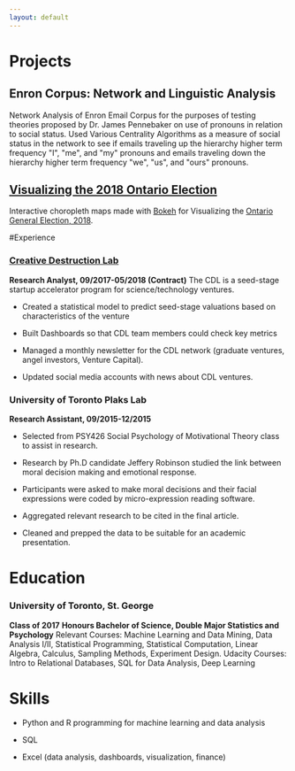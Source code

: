 ```yaml
---
layout: default
---
```

# Projects

## Enron Corpus: Network and Linguistic Analysis

Network Analysis of Enron Email Corpus for the purposes of testing theories proposed by Dr. James Pennebaker on use of pronouns in relation to social status. Used Various Centrality Algorithms as a measure of social status in the network to see if emails traveling up the hierarchy higher term frequency "I", "me", and "my" pronouns and emails traveling down the hierarchy higher term frequency "we", "us", and "ours" pronouns.

## [Visualizing the 2018 Ontario Election]()

Interactive choropleth maps made with [Bokeh](https://bokeh.pydata.org/en/latest/) for Visualizing the [Ontario General Election, 2018](https://en.wikipedia.org/wiki/Ontario_general_election,_2018).

#Experience

### [Creative Destruction Lab](https://www.creativedestructionlab.com/)
**Research Analyst, 09/2017-05/2018 (Contract)**
The CDL is a seed-stage startup accelerator program for science/technology ventures.

* Created a statistical model to predict seed-stage valuations based on characteristics of the venture

* Built Dashboards so that CDL team members could check key metrics

* Managed a monthly newsletter for the CDL network (graduate ventures, angel investors, Venture Capital).

* Updated social media accounts with news about CDL ventures.

### University of Toronto Plaks Lab
**Research Assistant, 09/2015-12/2015**

* Selected from PSY426 Social Psychology of Motivational Theory class to assist in research.

* Research by Ph.D candidate Jeffery Robinson studied the link between moral decision making and emotional response. 

* Participants were asked to make moral decisions and their facial expressions were coded by micro-expression reading software.

* Aggregated relevant research to be cited in the final article.

* Cleaned and prepped the data to be suitable for an academic presentation.

# Education
### University of Toronto, St. George
**Class of 2017**
**Honours Bachelor of Science, Double Major Statistics and Psychology**
Relevant Courses: Machine Learning and Data Mining, Data Analysis I/II, Statistical Programming, Statistical Computation, Linear Algebra, Calculus, Sampling Methods, Experiment Design.
Udacity Courses: Intro to Relational Databases, SQL for Data Analysis, Deep Learning

# Skills

* Python and R programming for machine learning and data analysis

* SQL

* Excel (data analysis, dashboards, visualization, finance)